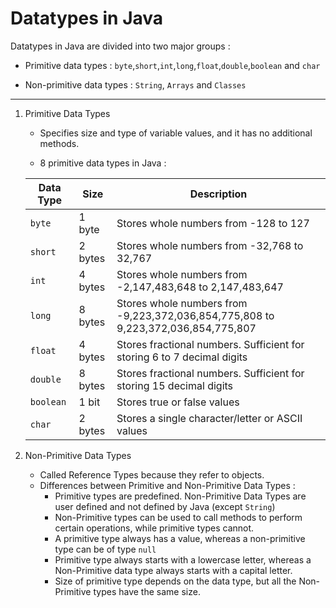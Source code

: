 # Datatypes in Java

Datatypes in Java are divided into two major groups : 
- Primitive data types : `byte`,`short`,`int`,`long`,`float`,`double`,`boolean` and `char`

- Non-primitive data types : `String`, `Arrays` and `Classes`


---

1. Primitive Data Types

    - Specifies size and type of variable values, and it has no additional methods.

    - 8 primitive data types in Java : 

    | Data Type   | Size        | Description                                                                       |
    | ----------- | ----------- | -----------                                                                       |
    | `byte`      | 1 byte      | Stores whole numbers from -128 to 127                                             |
    | `short`     | 2 bytes     | Stores whole numbers from -32,768 to 32,767                                       |
    | `int`       | 4 bytes     | Stores whole numbers from -2,147,483,648 to 2,147,483,647                         |
    | `long`      | 8 bytes     | Stores whole numbers from -9,223,372,036,854,775,808 to 9,223,372,036,854,775,807 |
    | `float`     | 4 bytes     | Stores fractional numbers. Sufficient for storing 6 to 7 decimal digits           |
    | `double`    | 8 bytes     | Stores fractional numbers. Sufficient for storing 15 decimal digits               |
    | `boolean`   | 1 bit       | Stores true or false values                                                       |
    | `char`      | 2 bytes     | Stores a single character/letter or ASCII values                                  |


2. Non-Primitive Data Types
    
    - Called Reference Types because they refer to objects.
    - Differences between Primitive and Non-Primitive Data Types : 
        - Primitive types are predefined. Non-Primitive Data Types are user defined and not defined by Java (except `String`)
        - Non-Primitive types can be used to call methods to perform certain operations, while primitive types cannot.
        - A primitive type always has a value, whereas a non-primitive type can be of type `null`
        - Primitive type always starts with a lowercase letter, whereas a Non-Primitive data type always starts with a capital letter.
        - Size of primitive type depends on the data type, but all the Non-Primitive types have the same size.

